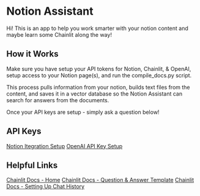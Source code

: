 # Notion Assistant

Hi! This is an app to help you work smarter with your notion content and maybe learn some Chainlit along the way!

## How it Works

Make sure you have setup your API tokens for Notion, Chainlit, & OpenAI, setup access to your Notion page(s), and run the compile_docs.py script.

This process pulls information from your notion, builds text files from the content, and saves it in a vector database so the Notion Assistant can search for answers from the documents.

Once your API keys are setup - simply ask a question below!

## API Keys
[Notion Itegration Setup](https://www.notion.so/my-integrations)
[OpenAI API Key Setup](https://platform.openai.com/account/api-keys)

## Helpful Links

[Chainlit Docs - Home](https://docs.chainlit.io/get-started/overview)
[Chainlit Docs - Question & Answer Template](https://docs.chainlit.io/examples/qa)
[Chainlit Docs - Setting Up Chat History](https://docs.chainlit.io/chat-data/history)